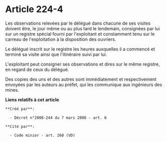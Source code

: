 # Article 224-4

Les observations relevées par le délégué dans chacune de ses visites doivent être, le jour même ou au plus tard le lendemain,
consignées par lui sur un registre spécial fourni par l'exploitant et constamment tenu sur le carreau de l'exploitation à la
disposition des ouvriers. 

Le délégué inscrit sur le registre les heures auxquelles il a commencé et terminé sa visite ainsi que l'itinéraire suivi par
lui. 

L'exploitant peut consigner ses observations et dires sur le même registre, en regard de ceux du délégué. 

Des copies des uns et des autres sont immédiatement et respectivement envoyées par les auteurs au préfet, qui les communique
aux ingénieurs des mines.

**Liens relatifs à cet article**

	**Créé par**:

	  - Décret n°2008-244 du 7 mars 2008 - art. 6

	**Cité par**:

	  - Code minier - art. 260 (VD)
